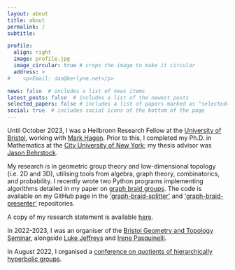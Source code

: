 ```yaml
---
layout: about
title: about
permalink: /
subtitle: 

profile:
  align: right
  image: profile.jpg
  image_circular: true # crops the image to make it circular
  address: >
#    <p>Email: dan@berlyne.net</p>

news: false  # includes a list of news items
latest_posts: false  # includes a list of the newest posts
selected_papers: false # includes a list of papers marked as "selected={true}"
social: true  # includes social icons at the bottom of the page
---
```


Until October 2023, I was a Heilbronn Research Fellow at the [University of Bristol](http://www.bristol.ac.uk/maths/), working with [Mark Hagen](https://www.wescac.net/). Prior to this, I completed my Ph.D. in Mathematics at the [City University of New York](https://www.gc.cuny.edu/Page-Elements/Academics-Research-Centers-Initiatives/Doctoral-Programs/Mathematics); my thesis advisor was [Jason Behrstock](http://comet.lehman.cuny.edu/behrstock/).

My research is in geometric group theory and low-dimensional topology (i.e. 2D and 3D), utilising tools from algebra, graph theory, combinatorics, and probability. I recently wrote two Python programs implementing algorithms detailed in my paper on [graph braid groups](https://arxiv.org/pdf/2209.03860.pdf). The code is available on my GitHub page in the ['graph-braid-splitter'](https://github.com/danberlyne/graph-braid-splitter) and ['graph-braid-presenter'](https://github.com/danberlyne/graph-braid-presenter) repositories.

A copy of my research statement is available [here](/assets/pdf/Research_statement.pdf).

In 2022-2023, I was an organiser of the [Bristol Geometry and Topology Seminar](https://www.bristolmathsresearch.org/events/geometry-and-topology-seminar/), alongside [Luke Jeffreys](https://people.maths.bris.ac.uk/~pk20963/) and [Irene Pasquinelli](https://people.maths.bris.ac.uk/~ip13935/).

In August 2022, I organised a [conference on quotients of hierarchically hyperbolic groups](https://sites.google.com/view/hhgquotients/).